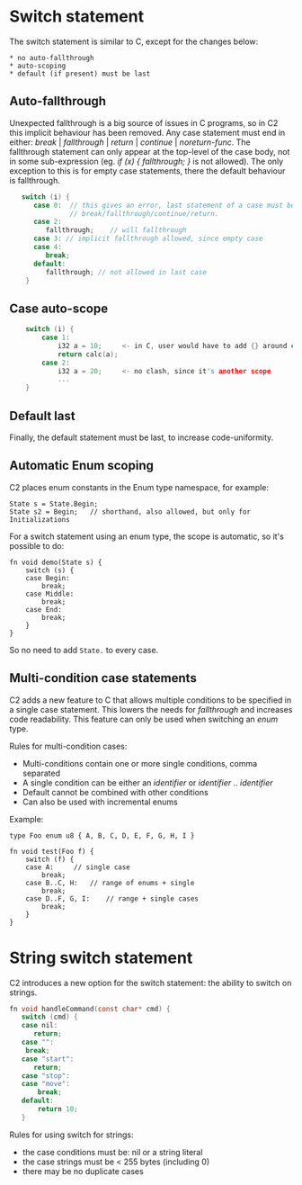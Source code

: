 
# Switch statement

The switch statement is similar to C, except for the changes below:

    * no auto-fallthrough
    * auto-scoping
    * default (if present) must be last

## Auto-fallthrough

Unexpected fallthrough is a big source of issues in C programs, so in C2
this implicit behaviour has been removed. Any case statement must end in
either: *break* | *fallthrough* | *return* | *continue* | *noreturn-func*.
The fallthrough statement can only appear at the top-level of the case body,
not in some sub-expression (eg. _if (x) { fallthrough; }_ is not allowed).
The only exception to this is for empty case statements, there the default
behaviour is fallthrough.

```c
   switch (i) {
      case 0:  // this gives an error, last statement of a case must be one of
               // break/fallthrough/continue/return.
      case 2:
         fallthrough;    // will fallthrough
      case 3: // implicit fallthrough allowed, since empty case
      case 4:
         break;
      default:
         fallthrough; // not allowed in last case
    }
```

## Case auto-scope

```c
    switch (i) {
        case 1:
            i32 a = 10;     <- in C, user would have to add {} around case body.
            return calc(a);
        case 2:
            i32 a = 20;     <- no clash, since it's another scope
            ...
    }
```

## Default last

Finally, the default statement must be last, to increase code-uniformity.

## Automatic Enum scoping

C2 places enum constants in the Enum type namespace, for example:

```
State s = State.Begin;
State s2 = Begin;   // shorthand, also allowed, but only for Initializations
```

For a switch statement using an enum type, the scope is automatic, so it's possible
to do:

```
fn void demo(State s) {
    switch (s) {
    case Begin:
        break;
    case Middle:
        break;
    case End:
        break;
    }
}
```

So no need to add `State.` to every case.


## Multi-condition case statements

C2 adds a new feature to C that allows multiple conditions to be specified in a single case statement. This lowers
the needs for *fallthrough* and increases code readability. This feature can only be used when switching an *enum* type.

Rules for multi-condition cases:

* Multi-conditions contain one or more single conditions, comma separated
* A single condition can be either an *identifier* or *identifier* .. *identifier*
* Default cannot be combined with other conditions
* Can also be used with incremental enums

Example:

```
type Foo enum u8 { A, B, C, D, E, F, G, H, I }

fn void test(Foo f) {
    switch (f) {
    case A:     // single case
        break;
    case B..C, H:   // range of enums + single
        break;
    case D..F, G, I:    // range + single cases
        break;
    }
}

```

# String switch statement

C2 introduces a new option for the switch statement: the ability to switch on strings.

```c
fn void handleCommand(const char* cmd) {
   switch (cmd) {
   case nil:
      return;
   case "":
    break;
   case "start":
      return;
   case "stop":
   case "move":
       break;
   default:
       return 10;
   }
```

Rules for using switch for strings:

* the case conditions must be: nil or a string literal
* the case strings must be < 255 bytes (including 0)
* there may be no duplicate cases


